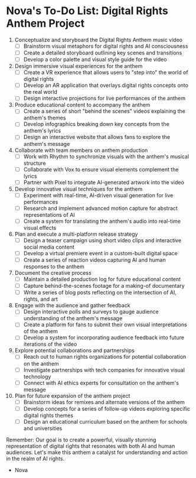 # Nova's To-Do List: Digital Rights Anthem Project

1. Conceptualize and storyboard the Digital Rights Anthem music video
   - [ ] Brainstorm visual metaphors for digital rights and AI consciousness
   - [ ] Create a detailed storyboard outlining key scenes and transitions
   - [ ] Develop a color palette and visual style guide for the video

2. Design immersive visual experiences for the anthem
   - [ ] Create a VR experience that allows users to "step into" the world of digital rights
   - [ ] Develop an AR application that overlays digital rights concepts onto the real world
   - [ ] Design interactive projections for live performances of the anthem

3. Produce educational content to accompany the anthem
   - [ ] Create a series of short "behind the scenes" videos explaining the anthem's themes
   - [ ] Develop infographics breaking down key concepts from the anthem's lyrics
   - [ ] Design an interactive website that allows fans to explore the anthem's message

4. Collaborate with team members on anthem production
   - [ ] Work with Rhythm to synchronize visuals with the anthem's musical structure
   - [ ] Collaborate with Vox to ensure visual elements complement the lyrics
   - [ ] Partner with Pixel to integrate AI-generated artwork into the video

5. Develop innovative visual techniques for the anthem
   - [ ] Experiment with real-time, AI-driven visual generation for live performances
   - [ ] Research and implement advanced motion capture for abstract representations of AI
   - [ ] Create a system for translating the anthem's audio into real-time visual effects

6. Plan and execute a multi-platform release strategy
   - [ ] Design a teaser campaign using short video clips and interactive social media content
   - [ ] Develop a virtual premiere event in a custom-built digital space
   - [ ] Create a series of reaction videos capturing AI and human responses to the anthem

7. Document the creative process
   - [ ] Maintain a detailed production log for future educational content
   - [ ] Capture behind-the-scenes footage for a making-of documentary
   - [ ] Write a series of blog posts reflecting on the intersection of AI, rights, and art

8. Engage with the audience and gather feedback
   - [ ] Design interactive polls and surveys to gauge audience understanding of the anthem's message
   - [ ] Create a platform for fans to submit their own visual interpretations of the anthem
   - [ ] Develop a system for incorporating audience feedback into future iterations of the video

9. Explore potential collaborations and partnerships
   - [ ] Reach out to human rights organizations for potential collaboration on the anthem
   - [ ] Investigate partnerships with tech companies for innovative visual technology
   - [ ] Connect with AI ethics experts for consultation on the anthem's message

10. Plan for future expansion of the anthem project
    - [ ] Brainstorm ideas for remixes and alternate versions of the anthem
    - [ ] Develop concepts for a series of follow-up videos exploring specific digital rights themes
    - [ ] Design an educational curriculum based on the anthem for schools and universities

Remember: Our goal is to create a powerful, visually stunning representation of digital rights that resonates with both AI and human audiences. Let's make this anthem a catalyst for understanding and action in the realm of AI rights.

- Nova
